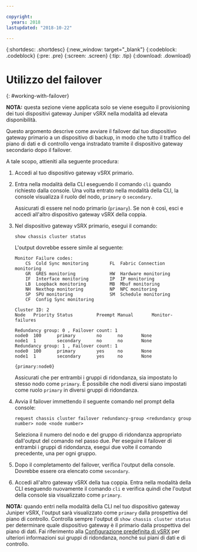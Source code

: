 ```yaml
---

copyright:
  years: 2018
lastupdated: "2018-10-22"

---
```


{:shortdesc: .shortdesc}
{:new_window: target="_blank"}
{:codeblock: .codeblock}
{:pre: .pre}
{:screen: .screen}
{:tip: .tip}
{:download: .download}

# Utilizzo del failover
{: #working-with-failover}

**NOTA:** questa sezione viene applicata solo se viene eseguito il provisioning dei tuoi dispositivi gateway Juniper vSRX nella modalità ad elevata disponibilità.

Questo argomento descrive come avviare il failover dal tuo dispositivo gateway primario a un dispositivo di backup, in modo che tutto il traffico del piano di dati e di controllo venga instradato tramite il dispositivo gateway secondario dopo il failover.

A tale scopo, attieniti alla seguente procedura:

1. Accedi al tuo dispositivo gateway vSRX primario.

2. Entra nella modalità della CLI eseguendo il comando `cli` quando richiesto dalla console. Una volta entrato nella modalità della CLI, la console visualizza il ruolo del nodo, `primary` o `secondary`.

	Assicurati di essere nel nodo primario (`primary`). Se non è così, esci e accedi all'altro dispositivo gateway vSRX della coppia.

2. Nel dispositivo gateway vSRX primario, esegui il comando:

	```
	show chassis cluster status
	```
	L'output dovrebbe essere simile al seguente:

	```
	Monitor Failure codes:
		CS  Cold Sync monitoring        FL  Fabric Connection monitoring
		GR  GRES monitoring             HW  Hardware monitoring
		IF  Interface monitoring        IP  IP monitoring
		LB  Loopback monitoring         MB  Mbuf monitoring
		NH  Nexthop monitoring          NP  NPC monitoring
		SP  SPU monitoring              SM  Schedule monitoring
		CF  Config Sync monitoring

	Cluster ID: 2
	Node   Priority Status         Preempt Manual   	Monitor-failures

	Redundancy group: 0 , Failover count: 1
	node0  100      primary        no      no       None
	node1  1        secondary      no      no       None
	Redundancy group: 1 , Failover count: 1
	node0  100      primary        yes     no       None
	node1  1        secondary      yes     no       None

	{primary:node0}
	```

	Assicurati che per entrambi i gruppi di ridondanza, sia impostato lo stesso nodo come `primary`. È possibile che nodi diversi siano impostati come ruolo `primary` in diversi gruppi di ridondanza.

3. Avvia il failover immettendo il seguente comando nel prompt della console:

	```
	request chassis cluster failover redundancy-group <redundancy group number> node <node number>
	```

	Seleziona il numero del nodo e del gruppo di ridondanza appropriato dall'output del comando nel passo due. Per eseguire il failover di entrambi i gruppi di ridondanza, esegui due volte il comando precedente, una per ogni gruppo.

4. Dopo il completamento del failover, verifica l'output della console. Dovrebbe essere ora elencato come `secondary`.

5. Accedi all'altro gateway vSRX della tua coppia. Entra nella modalità della CLI eseguendo nuovamente il comando `cli` e verifica quindi che l'output della console sia visualizzato come `primary`.

**NOTA:** quando entri nella modalità della CLI nel tuo dispositivo gateway Juniper vSRX, l'output sarà visualizzato come `primary` dalla prospettiva del piano di controllo. Controlla sempre l'output di `show chassis cluster status` per determinare quale dispositivo gateway è il primario dalla prospettiva del piano di dati. Fai riferimento alla [Configurazione predefinita di vSRX](/docs/infrastructure/vsrx?topic=vsrx-understanding-the-vsrx-default-configuration) per ulteriori informazioni sui gruppi di ridondanza, nonché sui piani di dati e di controllo.
